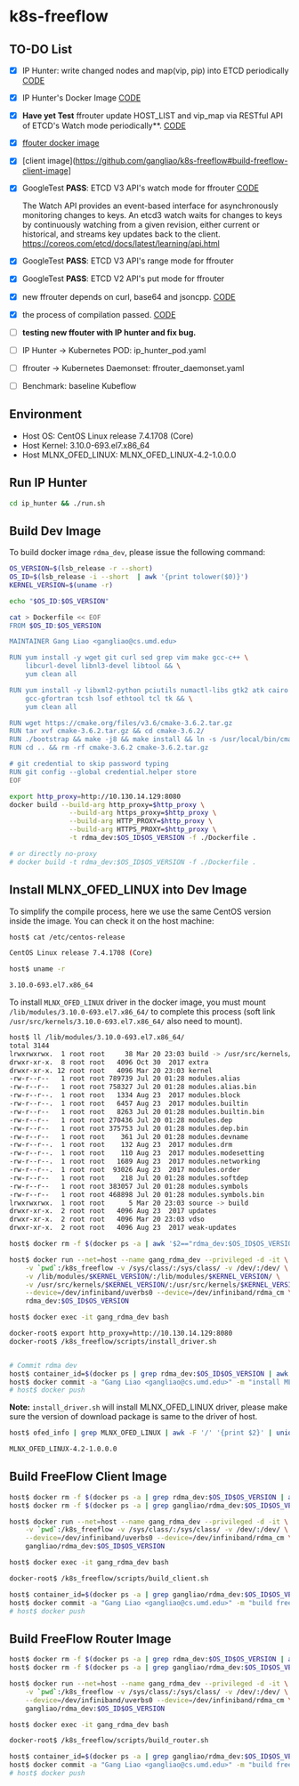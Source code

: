 # k8s-freeflow

## TO-DO List

- [x] IP Hunter: write changed nodes and map(vip, pip) into ETCD periodically [CODE](https://github.com/gangliao/k8s-freeflow/blob/master/ip_hunter/ip2etcd.go)
- [x] IP Hunter's Docker Image [CODE](https://github.com/gangliao/k8s-freeflow/blob/master/ip_hunter/run.sh)

- [x] **Have yet Test** ffrouter update HOST_LIST and vip_map via RESTful API of ETCD's Watch mode periodically**. [CODE](https://github.com/gangliao/k8s-freeflow/blob/master/freeflow/ffrouter/ffrouter.cpp#L6-L168)

- [x] [ffouter docker image](https://github.com/gangliao/k8s-freeflow#build-freeflow-router-image)

- [x] [client image](https://github.com/gangliao/k8s-freeflow#build-freeflow-client-image]

- [x] GoogleTest **PASS**: ETCD V3 API's watch mode for ffrouter [CODE](https://github.com/gangliao/k8s-freeflow/blob/master/freeflow/ffrouter/etcd_test.cpp#L245-L297)

    The Watch API provides an event-based interface for asynchronously monitoring changes to keys. An etcd3 watch waits for changes to keys by continuously watching from a given revision, either current or historical, and streams key updates back to the client. https://coreos.com/etcd/docs/latest/learning/api.html

- [x] GoogleTest **PASS**: ETCD V3 API's range mode for ffrouter
- [x] GoogleTest **PASS**: ETCD V2 API's put mode for ffrouter

- [x] new ffrouter depends on curl, base64 and jsoncpp. [CODE](https://github.com/gangliao/k8s-freeflow/tree/master/freeflow/ffrouter/cmake)
- [x] the process of compilation passed. [CODE](https://github.com/gangliao/k8s-freeflow/blob/master/freeflow/ffrouter/CMakeLists.txt)

- [ ] **testing new ffouter with IP hunter and fix bug.**
- [ ] IP Hunter -> Kubernetes POD: ip_hunter_pod.yaml
- [ ] ffrouter -> Kubernetes Daemonset: ffrouter_daemonset.yaml
- [ ] Benchmark: baseline Kubeflow


## Environment

- Host OS: CentOS Linux release 7.4.1708 (Core)
- Host Kernel: 3.10.0-693.el7.x86_64
- Host MLNX_OFED_LINUX: MLNX_OFED_LINUX-4.2-1.0.0.0 

## Run IP Hunter

```bash
cd ip_hunter && ./run.sh
```


## Build Dev Image

To build docker image `rdma_dev`, please issue the following command:

```bash
OS_VERSION=$(lsb_release -r --short)
OS_ID=$(lsb_release -i --short  | awk '{print tolower($0)}')
KERNEL_VERSION=$(uname -r)

echo "$OS_ID:$OS_VERSION"

cat > Dockerfile << EOF
FROM $OS_ID:$OS_VERSION

MAINTAINER Gang Liao <gangliao@cs.umd.edu>

RUN yum install -y wget git curl sed grep vim make gcc-c++ \
    libcurl-devel libnl3-devel libtool && \
    yum clean all

RUN yum install -y libxml2-python pciutils numactl-libs gtk2 atk cairo \
    gcc-gfortran tcsh lsof ethtool tcl tk && \
    yum clean all

RUN wget https://cmake.org/files/v3.6/cmake-3.6.2.tar.gz
RUN tar xvf cmake-3.6.2.tar.gz && cd cmake-3.6.2/
RUN ./bootstrap && make -j8 && make install && ln -s /usr/local/bin/cmake /usr/bin/
RUN cd .. && rm -rf cmake-3.6.2 cmake-3.6.2.tar.gz 

# git credential to skip password typing
RUN git config --global credential.helper store
EOF

export http_proxy=http://10.130.14.129:8080
docker build --build-arg http_proxy=$http_proxy \
               --build-arg https_proxy=$http_proxy \
               --build-arg HTTP_PROXY=$http_proxy \
               --build-arg HTTPS_PROXY=$http_proxy \
               -t rdma_dev:$OS_ID$OS_VERSION -f ./Dockerfile .

# or directly no-proxy
# docker build -t rdma_dev:$OS_ID$OS_VERSION -f ./Dockerfile .
```

## Install MLNX_OFED_LINUX into Dev Image 

To simplify the compile process, here we use the same CentOS version inside the image.
You can check it on the host machine:

```bash
host$ cat /etc/centos-release

CentOS Linux release 7.4.1708 (Core)

host$ uname -r

3.10.0-693.el7.x86_64
```

To install `MLNX_OFED_LINUX` driver in the docker image, you must mount `/lib/modules/3.10.0-693.el7.x86_64/` to complete this process (soft link `/usr/src/kernels/3.10.0-693.el7.x86_64/` also need to mount).

```bash
host$ ll /lib/modules/3.10.0-693.el7.x86_64/
total 3144
lrwxrwxrwx.  1 root root     38 Mar 20 23:03 build -> /usr/src/kernels/3.10.0-693.el7.x86_64
drwxr-xr-x.  8 root root   4096 Oct 30  2017 extra
drwxr-xr-x. 12 root root   4096 Mar 20 23:03 kernel
-rw-r--r--   1 root root 789739 Jul 20 01:28 modules.alias
-rw-r--r--   1 root root 758327 Jul 20 01:28 modules.alias.bin
-rw-r--r--.  1 root root   1334 Aug 23  2017 modules.block
-rw-r--r--.  1 root root   6457 Aug 23  2017 modules.builtin
-rw-r--r--   1 root root   8263 Jul 20 01:28 modules.builtin.bin
-rw-r--r--   1 root root 270436 Jul 20 01:28 modules.dep
-rw-r--r--   1 root root 375753 Jul 20 01:28 modules.dep.bin
-rw-r--r--   1 root root    361 Jul 20 01:28 modules.devname
-rw-r--r--.  1 root root    132 Aug 23  2017 modules.drm
-rw-r--r--.  1 root root    110 Aug 23  2017 modules.modesetting
-rw-r--r--.  1 root root   1689 Aug 23  2017 modules.networking
-rw-r--r--.  1 root root  93026 Aug 23  2017 modules.order
-rw-r--r--   1 root root    218 Jul 20 01:28 modules.softdep
-rw-r--r--   1 root root 383057 Jul 20 01:28 modules.symbols
-rw-r--r--   1 root root 468898 Jul 20 01:28 modules.symbols.bin
lrwxrwxrwx.  1 root root      5 Mar 20 23:03 source -> build
drwxr-xr-x.  2 root root   4096 Aug 23  2017 updates
drwxr-xr-x.  2 root root   4096 Mar 20 23:03 vdso
drwxr-xr-x.  2 root root   4096 Aug 23  2017 weak-updates
```

```bash
host$ docker rm -f $(docker ps -a | awk '$2=="rdma_dev:$OS_ID$OS_VERSION" {print $1}')

host$ docker run --net=host --name gang_rdma_dev --privileged -d -it \
    -v `pwd`:/k8s_freeflow -v /sys/class/:/sys/class/ -v /dev/:/dev/ \
    -v /lib/modules/$KERNEL_VERSION/:/lib/modules/$KERNEL_VERSION/ \
    -v /usr/src/kernels/$KERNEL_VERSION/:/usr/src/kernels/$KERNEL_VERSION/ \
    --device=/dev/infiniband/uverbs0 --device=/dev/infiniband/rdma_cm \
    rdma_dev:$OS_ID$OS_VERSION

host$ docker exec -it gang_rdma_dev bash

docker-root$ export http_proxy=http://10.130.14.129:8080
docker-root$ /k8s_freeflow/scripts/install_driver.sh


# Commit rdma dev
host$ container_id=$(docker ps | grep rdma_dev:$OS_ID$OS_VERSION | awk '{print $1}')
host$ docker commit -a "Gang Liao <gangliao@cs.umd.edu>" -m "install MLNX_OFED_LINUX" $container_id gangliao/rdma_dev:$OS_ID$OS_VERSION
# host$ docker push
```

**Note:** `install_driver.sh` will install MLNX_OFED_LINUX driver, please make sure the
version of download package is same to the driver of host.

```bash
host$ ofed_info | grep MLNX_OFED_LINUX | awk -F '/' '{print $2}' | uniq

MLNX_OFED_LINUX-4.2-1.0.0.0
```

## Build FreeFlow Client Image

```bash
host$ docker rm -f $(docker ps -a | grep rdma_dev:$OS_ID$OS_VERSION | awk '{print $1}')
host$ docker rm -f $(docker ps -a | grep gangliao/rdma_dev:$OS_ID$OS_VERSION | awk '{print $1}')

host$ docker run --net=host --name gang_rdma_dev --privileged -d -it \
    -v `pwd`:/k8s_freeflow -v /sys/class/:/sys/class/ -v /dev/:/dev/ \
    --device=/dev/infiniband/uverbs0 --device=/dev/infiniband/rdma_cm \
    gangliao/rdma_dev:$OS_ID$OS_VERSION

host$ docker exec -it gang_rdma_dev bash

docker-root$ /k8s_freeflow/scripts/build_client.sh

host$ container_id=$(docker ps -a | grep gangliao/rdma_dev:$OS_ID$OS_VERSION | awk '{print $1}')
host$ docker commit -a "Gang Liao <gangliao@cs.umd.edu>" -m "build freeflow-client" $container_id gangliao/freeflow-client:$OS_ID$OS_VERSION
# host$ docker push
```

## Build FreeFlow Router Image

```bash
host$ docker rm -f $(docker ps -a | grep rdma_dev:$OS_ID$OS_VERSION | awk '{print $1}')
host$ docker rm -f $(docker ps -a | grep gangliao/rdma_dev:$OS_ID$OS_VERSION | awk '{print $1}')

host$ docker run --net=host --name gang_rdma_dev --privileged -d -it \
    -v `pwd`:/k8s_freeflow -v /sys/class/:/sys/class/ -v /dev/:/dev/ \
    --device=/dev/infiniband/uverbs0 --device=/dev/infiniband/rdma_cm \
    gangliao/rdma_dev:$OS_ID$OS_VERSION

host$ docker exec -it gang_rdma_dev bash

docker-root$ /k8s_freeflow/scripts/build_router.sh

host$ container_id=$(docker ps -a | grep gangliao/rdma_dev:$OS_ID$OS_VERSION | awk '{print $1}')
host$ docker commit -a "Gang Liao <gangliao@cs.umd.edu>" -m "build freeflow-router" $container_id gangliao/freeflow-router:$OS_ID$OS_VERSION
# host$ docker push
```

